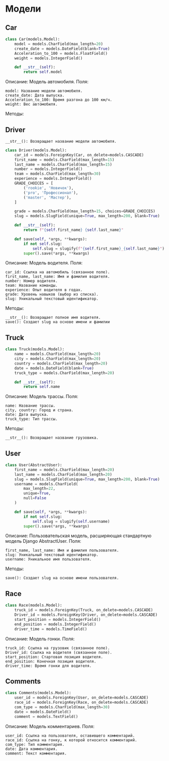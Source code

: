 # Модели

## Car
```Python
class Car(models.Model):
    model = models.CharField(max_length=20)
    create_date = models.DateField(blank=True)
    Acceleration_to_100 = models.FloatField()
    weight = models.IntegerField()

    def __str__(self):
        return self.model
```
Описание: Модель автомобиля.
Поля:

    model: Название модели автомобиля.
    create_date: Дата выпуска.
    Acceleration_to_100: Время разгона до 100 км/ч.
    weight: Вес автомобиля.

Методы:
## Driver
    __str__(): Возвращает название модели автомобиля.
```Python
class Driver(models.Model):
    car_id = models.ForeignKey(Car, on_delete=models.CASCADE)
    first_name = models.CharField(max_length=15)
    last_name = models.CharField(max_length=15)
    number = models.IntegerField()
    team = models.CharField(max_length=30)
    experience = models.IntegerField()
    GRADE_CHOICES = [
        ('rookie', 'Новичок'),
        ('pro', 'Профессионал'),
        ('master', 'Мастер'),
    ]

    grade = models.CharField(max_length=15, choices=GRADE_CHOICES)
    slug = models.SlugField(unique=True, max_length=200, blank=True)

    def __str__(self):
        return f"{self.first_name} {self.last_name}"

    def save(self, *args, **kwargs):
        if not self.slug:
            self.slug = slugify(f"{self.first_name}_{self.last_name}")
        super().save(*args, **kwargs)
```
Описание: Модель водителя.
Поля:

    car_id: Ссылка на автомобиль (связанное поле).
    first_name, last_name: Имя и фамилия водителя.
    number: Номер водителя.
    team: Название команды.
    experience: Опыт водителя в годах.
    grade: Уровень навыков (выбор из списка).
    slug: Уникальный текстовый идентификатор.

Методы:

    __str__(): Возвращает полное имя водителя.
    save(): Создает slug на основе имени и фамилии

## Truck
```Python
class Truck(models.Model):
    name = models.CharField(max_length=20)
    city = models.CharField(max_length=20)
    country = models.CharField(max_length=20)
    date = models.DateField(blank=True)
    truck_type = models.CharField(max_length=20)

    def __str__(self):
        return self.name
```
Описание: Модель трассы.
Поля:

    name: Название трассы.
    city, country: Город и страна.
    date: Дата выпуска.
    truck_type: Тип трассы.

Методы:

    __str__(): Возвращает название грузовика.

## User
```Python
class User(AbstractUser):
    first_name = models.CharField(max_length=20)
    last_name = models.CharField(max_length=20)
    slug = models.SlugField(unique=True, max_length=200, blank=True)
    username = models.CharField(
        max_length=22,
        unique=True,
        null=False
    )

    def save(self, *args, **kwargs):
        if not self.slug:
            self.slug = slugify(self.username)
        super().save(*args, **kwargs)
```
Описание: Пользовательская модель, расширяющая стандартную модель Django AbstractUser.
Поля:

    first_name, last_name: Имя и фамилия пользователя.
    slug: Уникальный текстовый идентификатор.
    username: Уникальное имя пользователя.

Методы:

    save(): Создает slug на основе имени пользователя.

## Race
```Python
class Race(models.Model):
    truck_id = models.ForeignKey(Truck, on_delete=models.CASCADE)
    Driver_id = models.ForeignKey(Driver, on_delete=models.CASCADE)
    start_position = models.IntegerField()
    end_position = models.IntegerField()
    driver_time = models.TimeField()
```

Описание: Модель гонки.
Поля:

    truck_id: Ссылка на грузовик (связанное поле).
    Driver_id: Ссылка на водителя (связанное поле).
    start_position: Стартовая позиция водителя.
    end_position: Конечная позиция водителя.
    driver_time: Время гонки для водителя.

## Comments
```Python
class Comments(models.Model):
    user_id = models.ForeignKey(User, on_delete=models.CASCADE)
    race_id = models.ForeignKey(Race, on_delete=models.CASCADE)
    com_type = models.CharField(max_length=30)
    date = models.DateField()
    comment = models.TextField()
```
Описание: Модель комментариев.
Поля:

    user_id: Ссылка на пользователя, оставившего комментарий.
    race_id: Ссылка на гонку, к которой относится комментарий.
    com_type: Тип комментария.
    date: Дата комментария.
    comment: Текст комментария.